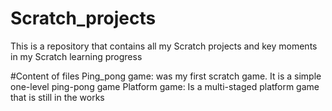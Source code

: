 # Scratch_projects
This is a repository that contains all my Scratch projects and key moments in my Scratch learning progress

#Content of files
Ping_pong game: was my first scratch game. It is a simple one-level ping-pong game 
Platform game: Is a multi-staged platform game that is still in the works
